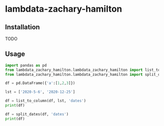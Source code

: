 # lambdata-zachary-hamilton

## Installation

TODO

## Usage

```py
import pandas as pd
from lambdata_zachary_hamilton.lambdata_zachary_hamilton import list_to_column
from lambdata_zachary_hamilton.lambdata_zachary_hamilton import split_dates

df = pd.DataFrame({'a':[1,2,3]})

lst = ['2020-5-6', '2020-12-25']

df = list_to_column(df, lst, 'dates')
print(df)

df = split_dates(df, 'dates')
print(df)
```